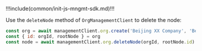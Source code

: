 !!!include(common/init-js-mngmt-sdk.md)!!!

Use the `deleteNode` method of `OrgManagementClient` to delete the node:

```javascript
const org = await managementClient.org.create('Beijing XX Company', 'Beijing XX Company Co., Ltd.', 'example');
const { id: orgId, rootNode } = org
const node = await managementClient.org.deleteNode(orgId, rootNode.id)
```
